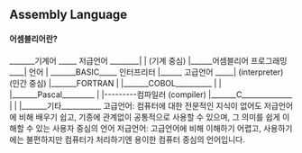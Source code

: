 <h2>Assembly Language</h2>

<h4>어셈블리어란?</h4>
                                        _______기계어
                _____ 저급언어  ________|
               |     (기계 중심)        |______어셈블리어
프로그래밍  ____|
  언어         |                       _______BASIC_____ 인터프리터
               |______ 고급언어  _____|                 (interpreter)
                      (인간 중심)     |_______FORTRAN
                                     |
                                     |_______COBOL__________
                                     |                     |
                                     |_______Pascal_________
                                     |                     |---------컴파일러 (compiler)
                                     |_______C______________
                                     |                     |
                                     |_______기타___________
고급언어: 컴퓨터에 대한 전문적인 지식이 없어도 저급언어에 비해 배우기 쉽고, 기종에 관계없이 공통적으로 사용할 수 있으며, 그 의미를 쉽게 이해할 수 있는 사용자 중심의 언어
저급언어: 고급언어에 비해 이해하기 어렵고, 사용하기에는 불편하지만 컴퓨터가 처리하기엔 용이한 컴퓨터 중심의 언어입니다.